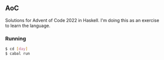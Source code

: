 ## AoC

Solutions for Advent of Code 2022 in Haskell. I'm doing this as an exercise
to learn the language.

### Running
```sh
$ cd [day]
$ cabal run
```

